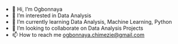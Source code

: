 - 👋 Hi, I’m Ogbonnaya
- 👀 I’m interested in Data Analysis
- 🌱 I’m currently learning Data Analysis, Machine Learning, Python
- 💞️ I’m looking to collaborate on Data Analysis Projects
- 📫 How to reach me ogbonnaya.chimezie@gmail.com

<!---
OkoroaforO/OkoroaforO is a ✨ special ✨ repository because its `README.md` (this file) appears on your GitHub profile.
You can click the Preview link to take a look at your changes.
--->
